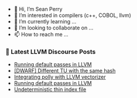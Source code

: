- 👋 Hi, I’m Sean Perry
- 👀 I’m interested in compilers (c++, COBOL, llvm)
- 🌱 I’m currently learning ...
- 💞️ I’m looking to collaborate on ...
- 📫 How to reach me ...

<!---
s66perry/s66perry is a ✨ special ✨ repository because its `README.md` (this file) appears on your GitHub profile.
You can click the Preview link to take a look at your changes.
--->
### 📕 Latest LLVM Discourse Posts

<!-- DISCOURSE-LLVM:START -->
- [Running default passes in LLVM](https://discourse.llvm.org/t/running-default-passes-in-llvm/70094#post_8)
- [[DWARF] Different TU with the same hash](https://discourse.llvm.org/t/dwarf-different-tu-with-the-same-hash/70095#post_2)
- [Integrating polly with LLVM vectorizer](https://discourse.llvm.org/t/integrating-polly-with-llvm-vectorizer/69709#post_2)
- [Running default passes in LLVM](https://discourse.llvm.org/t/running-default-passes-in-llvm/70094#post_7)
- [Undeterministic thin index file](https://discourse.llvm.org/t/undeterministic-thin-index-file/69985#post_13)
<!-- DISCOURSE-LLVM:END -->
